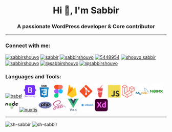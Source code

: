 <h1 align="center">Hi 👋, I'm Sabbir</h1>
<h3 align="center">A passionate WordPress developer & Core contributor</h3>

---
### Connect with me:

<a href="https://dev.to/sabbirshouvo" target="blank"><img align="center" src="https://raw.githubusercontent.com/rahuldkjain/github-profile-readme-generator/master/src/images/icons/Social/devto.svg" alt="sabbirshouvo" height="30" width="40" /></a>
<a href="https://twitter.com/sabbir" target="blank"><img align="center" src="https://raw.githubusercontent.com/rahuldkjain/github-profile-readme-generator/master/src/images/icons/Social/twitter.svg" alt="sabbir" height="30" width="40" /></a>
<a href="https://linkedin.com/in/sabbirshouvo" target="blank"><img align="center" src="https://raw.githubusercontent.com/rahuldkjain/github-profile-readme-generator/master/src/images/icons/Social/linked-in-alt.svg" alt="sabbirshouvo" height="30" width="40" /></a>
<a href="https://stackoverflow.com/users/5448954" target="blank"><img align="center" src="https://raw.githubusercontent.com/rahuldkjain/github-profile-readme-generator/master/src/images/icons/Social/stack-overflow.svg" alt="5448954" height="30" width="40" /></a>
<a href="https://fb.com/shouvo.sabbir" target="blank"><img align="center" src="https://raw.githubusercontent.com/rahuldkjain/github-profile-readme-generator/master/src/images/icons/Social/facebook.svg" alt="shouvo.sabbir" height="30" width="40" /></a>
<a href="https://dribbble.com/sabbirshouvo" target="blank"><img align="center" src="https://raw.githubusercontent.com/rahuldkjain/github-profile-readme-generator/master/src/images/icons/Social/dribbble.svg" alt="sabbirshouvo" height="30" width="40" /></a>
<a href="https://medium.com/@sabbirshouvo" target="blank"><img align="center" src="https://raw.githubusercontent.com/rahuldkjain/github-profile-readme-generator/master/src/images/icons/Social/medium.svg" alt="@sabbirshouvo" height="30" width="40" /></a>
<a href="https://profiles.wordpress.org/sabbirshouvo" target="blank"><img align="center" src="https://icongr.am/devicon/wordpress-plain.svg?color=ffffff" alt="@sabbirshouvo" height="30" width="40" /></a>


### Languages and Tools:
<p align="left"> 
  <a href="https://babeljs.io/" target="_blank" rel="noreferrer"><img src="https://icongr.am/devicon/babel-original.svg" alt="babel" width="40" height="40"/></a> 
  <a href="https://getbootstrap.com" target="_blank" rel="noreferrer"><img src="https://raw.githubusercontent.com/devicons/devicon/master/icons/bootstrap/bootstrap-plain-wordmark.svg" alt="bootstrap" width="40" height="40"/></a> 
  <a href="https://www.w3schools.com/css/" target="_blank" rel="noreferrer"><img src="https://raw.githubusercontent.com/devicons/devicon/master/icons/css3/css3-original-wordmark.svg" alt="css3" width="40" height="40"/></a> 
  <a href="https://www.figma.com/" target="_blank" rel="noreferrer"><img src="https://raw.githubusercontent.com/devicons/devicon/master/icons/figma/figma-original.svg" alt="figma" width="40" height="40"/></a> 
  <a href="https://firebase.google.com/" target="_blank" rel="noreferrer"><img src="https://raw.githubusercontent.com/devicons/devicon/master/icons/firebase/firebase-original.svg" alt="firebase" width="40" height="40"/></a> 
  <a href="https://git-scm.com/" target="_blank" rel="noreferrer"><img src="https://raw.githubusercontent.com/devicons/devicon/master/icons/git/git-original.svg" alt="git" width="40" height="40"/></a> 
  <a href="https://gulpjs.com" target="_blank" rel="noreferrer"><img src="https://raw.githubusercontent.com/devicons/devicon/master/icons/gulp/gulp-plain.svg" alt="gulp" width="40" height="40"/></a> 
  <a href="https://developer.mozilla.org/en-US/docs/Web/JavaScript" target="_blank" rel="noreferrer"><img src="https://raw.githubusercontent.com/devicons/devicon/master/icons/javascript/javascript-original.svg" alt="javascript" width="40" height="40"/></a> 
  <a href="https://laravel.com/" target="_blank" rel="noreferrer"><img src="https://raw.githubusercontent.com/devicons/devicon/master/icons/laravel/laravel-original.svg" alt="laravel" width="40" height="40"/></a> 
  <a href="https://www.mysql.com/" target="_blank" rel="noreferrer"><img src="https://raw.githubusercontent.com/devicons/devicon/master/icons/mysql/mysql-original-wordmark.svg" alt="mysql" width="40" height="40"/></a> 
  <a href="https://www.nginx.com" target="_blank" rel="noreferrer"><img src="https://raw.githubusercontent.com/devicons/devicon/master/icons/nginx/nginx-original.svg" alt="nginx" width="40" height="40"/></a> 
  <a href="https://nodejs.org" target="_blank" rel="noreferrer"><img src="https://raw.githubusercontent.com/devicons/devicon/master/icons/nodejs/nodejs-original-wordmark.svg" alt="nodejs" width="40" height="40"/></a> 
  <a href="https://nuxtjs.org/" target="_blank" rel="noreferrer"><img src="https://www.vectorlogo.zone/logos/nuxtjs/nuxtjs-icon.svg" alt="nuxtjs" width="40" height="40"/></a> 
  <a href="https://www.php.net" target="_blank" rel="noreferrer"><img src="https://raw.githubusercontent.com/devicons/devicon/master/icons/php/php-original.svg" alt="php" width="40" height="40"/></a> 
  <a href="https://sass-lang.com" target="_blank" rel="noreferrer"><img src="https://raw.githubusercontent.com/devicons/devicon/master/icons/sass/sass-original.svg" alt="sass" width="40" height="40"/></a> 
  <a href="https://vuejs.org/" target="_blank" rel="noreferrer"><img src="https://raw.githubusercontent.com/devicons/devicon/master/icons/vuejs/vuejs-original-wordmark.svg" alt="vuejs" width="40" height="40"/></a> 
  <a href="https://webpack.js.org" target="_blank" rel="noreferrer"><img src="https://raw.githubusercontent.com/devicons/devicon/d00d0969292a6569d45b06d3f350f463a0107b0d/icons/webpack/webpack-original-wordmark.svg" alt="webpack" width="40" height="40"/></a> 
  <a href="https://www.adobe.com/products/xd.html" target="_blank" rel="noreferrer"><img src="https://raw.githubusercontent.com/devicons/devicon/master/icons/xd/xd-original.svg" alt="xd" width="40" height="40"/></a> 
</p>

---

<p align="left">
  <img style="width: 49%;" src="https://github-readme-stats.vercel.app/api?username=sh-sabbir&show_icons=true&locale=en&hide_border=true&&count_private=true&theme=tokyonight" alt="sh-sabbir" />
  <img style="width: 49%" src="https://github-readme-streak-stats.herokuapp.com/?user=sh-sabbir&hide_border=true&&count_private=true&theme=tokyonight" alt="sh-sabbir" />
</p>


[website]: https://iamsabbir.dev
[ha]: https://wordpress.org/plugins/happy-elementor-addons/
[linkedin]: https://linkedin.com/in/sabbirshouvo
[wordpress]: https://profiles.wordpress.org/sabbirshouvo
[medium]: https://medium.com/@sabbirshouvo
[dribble]: https://dribbble.com/sabbirshouvo
[stack]: https://stackoverflow.com/users/5448954
[devto]: https://dev.to/sabbirshouvo

